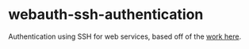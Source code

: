 # webauth-ssh-authentication

Authentication using SSH for web services, based off of the [work here](https://github.com/wes1138/webauth-via-ssh).
